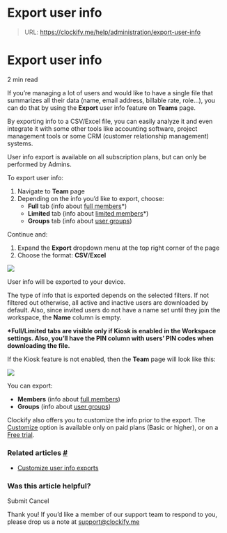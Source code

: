 # Export user info

> URL: https://clockify.me/help/administration/export-user-info

# Export user info

2 min read

If you’re managing a lot of users and would like to have a single file that summarizes all their data (name, email address, billable rate, role…), you can do that by using the **Export** user info feature on **Teams** page.

By exporting info to a CSV/Excel file, you can easily analyze it and even integrate it with some other tools like accounting software, project management tools or some CRM (customer relationship management) systems.

User info export is available on all subscription plans, but can only be performed by Admins.

To export user info:

1. Navigate to **Team** page
2. Depending on the info you’d like to export, choose:
   * **Full** tab (info about [full members](https://clockify.me/help/administration/inviting-users)\*)
   * **Limited** tab (info about [limited members](https://clockify.me/help/track-time-and-expenses/limited-users)\*)
   * **Groups** tab (info about [user groups](https://clockify.me/help/administration/user-groups))

Continue and:

1. Expand the **Export** dropdown menu at the top right corner of the page
2. Choose the format: **CSV**/**Excel**

![](https://clockify.me/help/wp-content/uploads/2024/04/export_user_data-1024x445.png)

User info will be exported to your device.

The type of info that is exported depends on the selected filters. If not filtered out otherwise, all active and inactive users are downloaded by default. Also, since invited users do not have a name set until they join the workspace, the **Name** column is empty.

**\*Full/Limited tabs are visible only if Kiosk is enabled in the Workspace settings. Also, you’ll have the PIN column with users’ PIN codes when downloading the file.**  
  
If the Kiosk feature is not enabled, then the **Team** page will look like this:

![](https://clockify.me/help/wp-content/uploads/2024/04/user_export_members_tab11-1024x317.png)

You can export:

* **Members** (info about [full members](https://clockify.me/help/administration/inviting-users))
* **Groups** (info about [user groups](https://clockify.me/help/administration/user-groups))

Clockify also offers you to customize the info prior to the export. The [Customize](https://clockify.me/help/administration/customize-user-info-exports) option is available only on paid plans (Basic or higher), or on a [Free trial](https://clockify.me/help/administration/free-trial).

### Related articles [#](#related-articles)

* [Customize user info exports](https://clockify.me/help/administration/customize-user-info-exports)

### Was this article helpful?

Submit
Cancel

Thank you! If you’d like a member of our support team to respond to you, please drop us a note at support@clockify.me